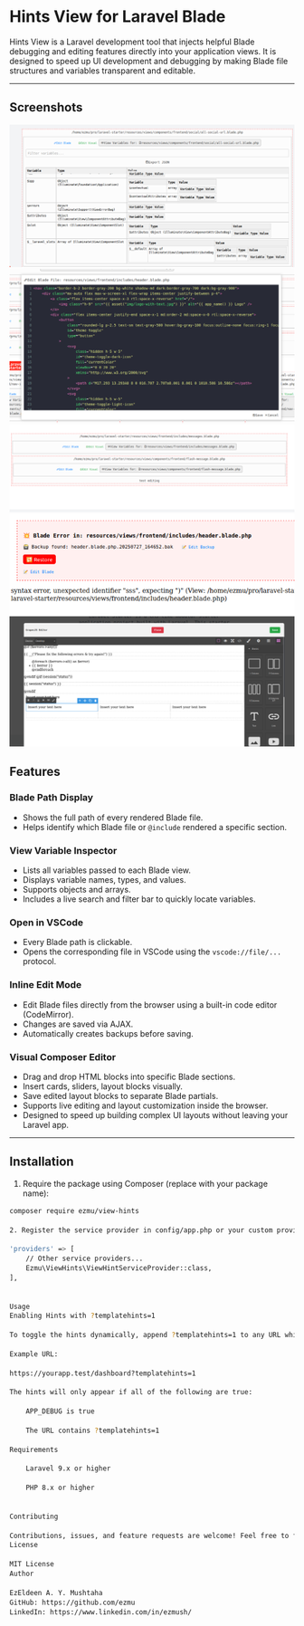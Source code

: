 # Hints View for Laravel Blade

Hints View is a Laravel development tool that injects helpful Blade debugging and editing features directly into your application views. It is designed to speed up UI development and debugging by making Blade file structures and variables transparent and editable.

---
## Screenshots

![1](screenshots/1.png)
![2](screenshots/2.png)
![3](screenshots/3.png)
![4](screenshots/4.png)
![5](screenshots/5.png)
## Features

### Blade Path Display
- Shows the full path of every rendered Blade file.
- Helps identify which Blade file or `@include` rendered a specific section.

### View Variable Inspector
- Lists all variables passed to each Blade view.
- Displays variable names, types, and values.
- Supports objects and arrays.
- Includes a live search and filter bar to quickly locate variables.

### Open in VSCode
- Every Blade path is clickable.
- Opens the corresponding file in VSCode using the `vscode://file/...` protocol.

### Inline Edit Mode
- Edit Blade files directly from the browser using a built-in code editor (CodeMirror).
- Changes are saved via AJAX.
- Automatically creates backups before saving.

### Visual Composer Editor
- Drag and drop HTML blocks into specific Blade sections.
- Insert cards, sliders, layout blocks visually.
- Save edited layout blocks to separate Blade partials.
- Supports live editing and layout customization inside the browser.
- Designed to speed up building complex UI layouts without leaving your Laravel app.

---

## Installation

1. Require the package using Composer (replace with your package name):

```bash
composer require ezmu/view-hints

2. Register the service provider in config/app.php or your custom providers array:

'providers' => [
    // Other service providers...
    Ezmu\ViewHints\ViewHintServiceProvider::class,
],


Usage
Enabling Hints with ?templatehints=1

To toggle the hints dynamically, append ?templatehints=1 to any URL while logged in as an admin user.

Example URL:

https://yourapp.test/dashboard?templatehints=1

The hints will only appear if all of the following are true:

    APP_DEBUG is true

    The URL contains ?templatehints=1

Requirements

    Laravel 9.x or higher

    PHP 8.x or higher


Contributing

Contributions, issues, and feature requests are welcome! Feel free to fork and submit pull requests.
License

MIT License
Author

EzEldeen A. Y. Mushtaha
GitHub: https://github.com/ezmu
LinkedIn: https://www.linkedin.com/in/ezmush/
